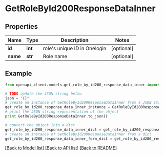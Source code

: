 # GetRoleById200ResponseDataInner


## Properties
Name | Type | Description | Notes
------------ | ------------- | ------------- | -------------
**id** | **int** | role&#39;s unique ID in Onelogin | [optional] 
**name** | **str** | Role name | [optional] 

## Example

```python
from openapi_client.models.get_role_by_id200_response_data_inner import GetRoleById200ResponseDataInner

# TODO update the JSON string below
json = "{}"
# create an instance of GetRoleById200ResponseDataInner from a JSON string
get_role_by_id200_response_data_inner_instance = GetRoleById200ResponseDataInner.from_json(json)
# print the JSON string representation of the object
print GetRoleById200ResponseDataInner.to_json()

# convert the object into a dict
get_role_by_id200_response_data_inner_dict = get_role_by_id200_response_data_inner_instance.to_dict()
# create an instance of GetRoleById200ResponseDataInner from a dict
get_role_by_id200_response_data_inner_form_dict = get_role_by_id200_response_data_inner.from_dict(get_role_by_id200_response_data_inner_dict)
```
[[Back to Model list]](../README.md#documentation-for-models) [[Back to API list]](../README.md#documentation-for-api-endpoints) [[Back to README]](../README.md)


